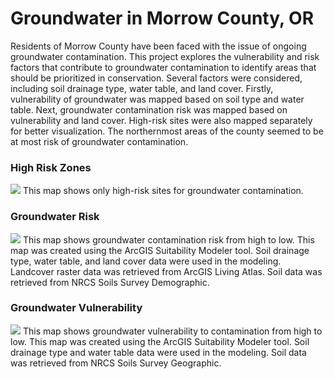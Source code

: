 # Groundwater in Morrow County, OR
Residents of Morrow County have been faced with the issue of ongoing groundwater contamination. This project explores the vulnerability and risk factors that contribute to groundwater contamination to identify areas that should be prioritized in conservation. Several factors were considered, including soil drainage type, water table, and land cover. Firstly, vulnerability of groundwater was mapped based on soil type and water table. Next, groundwater contamination risk was mapped based on vulnerability and land cover. High-risk sites were also mapped separately for better visualization. The northernmost areas of the county seemed to be at most risk of groundwater contamination.

### High Risk Zones
<img src="https://github.com/user-attachments/assets/46f64d0d-65d9-4e69-86aa-66554de95872">
This map shows only high-risk sites for groundwater contamination.

### Groundwater Risk
<img src="https://github.com/user-attachments/assets/162e314f-b23b-47dc-b075-c46c7074d85e">
This map shows groundwater contamination risk from high to low. This map was created using the ArcGIS Suitability Modeler tool. Soil drainage type, water table, and land cover data were used in the modeling. Landcover raster data was retrieved from ArcGIS Living Atlas. Soil data was retrieved from NRCS Soils Survey Demographic.

### Groundwater Vulnerability 
<img src="https://github.com/user-attachments/assets/94b4fdaa-5a09-41a2-805b-7552167547ae">
This map shows groundwater vulnerability to contamination from high to low. This map was created using the ArcGIS Suitability Modeler tool. Soil drainage type and water table data were used in the modeling. Soil data was retrieved from NRCS Soils Survey Geographic.
